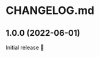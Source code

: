 # CHANGELOG.md

<!-- example:
    - Short description -> ([#1](https://github.com/SlicedSilver/beam/issues/1)) ([abc123](https://github.com/SlicedSilver/beam/commit/abcdef1234))
 -->

 <!-- Headers
    Security:
    Features:
    Improvements:
    Bugfixes:
 -->

<!-- ## (unreleased) -->

## 1.0.0 (2022-06-01)

Initial release 🎉
